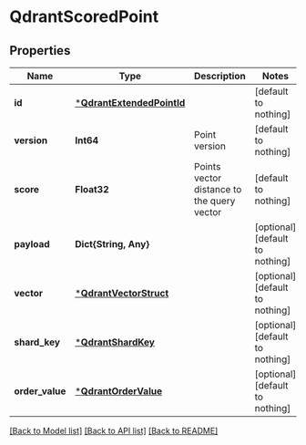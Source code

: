 # QdrantScoredPoint


## Properties
Name | Type | Description | Notes
------------ | ------------- | ------------- | -------------
**id** | [***QdrantExtendedPointId**](QdrantExtendedPointId.md) |  | [default to nothing]
**version** | **Int64** | Point version | [default to nothing]
**score** | **Float32** | Points vector distance to the query vector | [default to nothing]
**payload** | **Dict{String, Any}** |  | [optional] [default to nothing]
**vector** | [***QdrantVectorStruct**](QdrantVectorStruct.md) |  | [optional] [default to nothing]
**shard_key** | [***QdrantShardKey**](QdrantShardKey.md) |  | [optional] [default to nothing]
**order_value** | [***QdrantOrderValue**](QdrantOrderValue.md) |  | [optional] [default to nothing]


[[Back to Model list]](../README.md#models) [[Back to API list]](../README.md#api-endpoints) [[Back to README]](../README.md)


